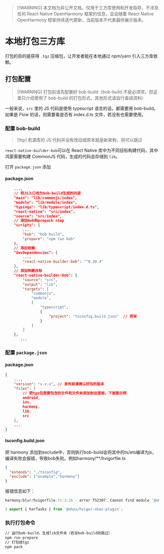 > [!WARNING] 本文档为非公开文档，仅用于三方库使用和开发指导，不涉及任何 React Native OpenHarmony 框架的信息，且会随着 React Native OpenHarmony 框架持续迭代更新，当前版本不代表最终展示版本。

# 本地打包三方库

打包的目的是获得 `.tgz` 压缩包，让开发者能在本地通过 npm/yarn 引入三方库依赖。

## 打包配置

> [!WARNING] 打包前请先配置好 bob-build（bob-build 不是必须项，但这里只介绍使用了 bob-build 的打包形式，其他形式请自行查阅资料）

一般来说，`src` 里的 JS 代码是使用 typescript 语言的话，都需要用 bob-build。如果是 Flow 的话，则需要看是否有 index.d.ts 文件，若没有也需要使用。

### 配置 bob-build

> [!tip] 若源库的 JS 代码并没有改动或原本就是新架构，则可以跳过

`react-native-builder-bob`可以在 React Native 库中为不同目标构建代码，其中鸿蒙需要构建 CommonJS 代码，生成的代码会存储到 `lib`。

打开 `package.json` 添加

<!-- tabs:start -->

#### **package.json**

```json
    ...,
    // 将JS入口改为bob-build生成的内容
    "main": "lib/commonjs/index",
    "module": "lib/module/index",
    "typings": "lib/typescript/index.d.ts",
    "react-native": "src/index",
    "source": "src/index",
    // 添加bob到prepack step
    "scripts": {
        ...
        "bob": "bob build",
        "prepare": "npm run bob"
    },
    // 添加依赖
    "devDependencies": {
        ...,
        "react-native-builder-bob": "^0.20.4"
    },
    // 添加构建目标
    "react-native-builder-bob": {
        "source": "src",
        "output": "lib",
        "targets": [
            "commonjs",
            "module",
            [
                "typescript",
                {
                    "project": "tsconfig.build.json"  // 若有
                }
            ]
        ]
    },
       ...
```

<!-- tabs:end -->

### 配置 `package.json`

<!-- tabs:start -->

#### **package.json**

```json
{
    ...,
    "version": "x.x.x", // 发布前请确认好包的版本
    "files": [
        // 把tgz包里要包含的文件和文件夹添加到这里面，下面是示例
        android,
        ios,
        harmony,
        lib,
        src
    ],
    ...
}
```

<!-- tabs:end -->

#### **tsconfig.build.json**

把 harmony 添加到exclude中，否则执行bob-build会将其中的ts/ets编译为js，编译失败会报错，导致bob失败。例如harmony/**/hvigorfile.ts

```json
{
  "extends": "./tsconfig",
  "exclude": ["example","harmony"]
}
```
报错信息如下：

```js
harmony/blur/hvigorfile.ts:2:26 - error TS2307: Cannot find module '@ohos/hvigor-ohos-plugin' or its corresponding type declarations.

2 export { harTasks } from '@ohos/hvigor-ohos-plugin';
```

### 执行打包命令

```bash
// 运行bob-build，生成lib文件夹（若没bob-build则跳过）
npm run prepare
// 打包成tgz
npm pack
```
